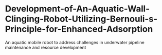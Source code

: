 # Development-of-An-Aquatic-Wall-Clinging-Robot-Utilizing-Bernouli-s-Principle-for-Enhanced-Adsorption
An aquatic mobile robot to address challenges in underwater pipeline maintenance and resource development 
